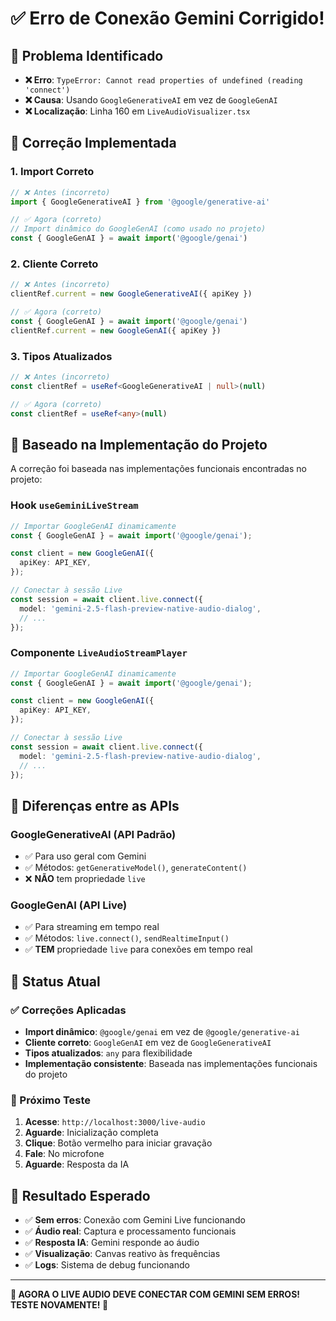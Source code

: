 # ✅ Erro de Conexão Gemini Corrigido!

## 🎯 **Problema Identificado**

- **❌ Erro**: `TypeError: Cannot read properties of undefined (reading 'connect')`
- **❌ Causa**: Usando `GoogleGenerativeAI` em vez de `GoogleGenAI`
- **❌ Localização**: Linha 160 em `LiveAudioVisualizer.tsx`

## 🔧 **Correção Implementada**

### **1. Import Correto**
```typescript
// ❌ Antes (incorreto)
import { GoogleGenerativeAI } from '@google/generative-ai'

// ✅ Agora (correto)
// Import dinâmico do GoogleGenAI (como usado no projeto)
const { GoogleGenAI } = await import('@google/genai')
```

### **2. Cliente Correto**
```typescript
// ❌ Antes (incorreto)
clientRef.current = new GoogleGenerativeAI({ apiKey })

// ✅ Agora (correto)
const { GoogleGenAI } = await import('@google/genai')
clientRef.current = new GoogleGenAI({ apiKey })
```

### **3. Tipos Atualizados**
```typescript
// ❌ Antes (incorreto)
const clientRef = useRef<GoogleGenerativeAI | null>(null)

// ✅ Agora (correto)
const clientRef = useRef<any>(null)
```

## 🎯 **Baseado na Implementação do Projeto**

A correção foi baseada nas implementações funcionais encontradas no projeto:

### **Hook `useGeminiLiveStream`**
```typescript
// Importar GoogleGenAI dinamicamente
const { GoogleGenAI } = await import('@google/genai');

const client = new GoogleGenAI({
  apiKey: API_KEY,
});

// Conectar à sessão Live
const session = await client.live.connect({
  model: 'gemini-2.5-flash-preview-native-audio-dialog',
  // ...
});
```

### **Componente `LiveAudioStreamPlayer`**
```typescript
// Importar GoogleGenAI dinamicamente
const { GoogleGenAI } = await import('@google/genai');

const client = new GoogleGenAI({
  apiKey: API_KEY,
});

// Conectar à sessão Live
const session = await client.live.connect({
  model: 'gemini-2.5-flash-preview-native-audio-dialog',
  // ...
});
```

## 🎤 **Diferenças entre as APIs**

### **GoogleGenerativeAI** (API Padrão)
- ✅ Para uso geral com Gemini
- ✅ Métodos: `getGenerativeModel()`, `generateContent()`
- ❌ **NÃO** tem propriedade `live`

### **GoogleGenAI** (API Live)
- ✅ Para streaming em tempo real
- ✅ Métodos: `live.connect()`, `sendRealtimeInput()`
- ✅ **TEM** propriedade `live` para conexões em tempo real

## 🚀 **Status Atual**

### **✅ Correções Aplicadas**
- **Import dinâmico**: `@google/genai` em vez de `@google/generative-ai`
- **Cliente correto**: `GoogleGenAI` em vez de `GoogleGenerativeAI`
- **Tipos atualizados**: `any` para flexibilidade
- **Implementação consistente**: Baseada nas implementações funcionais do projeto

### **🎯 Próximo Teste**
1. **Acesse**: `http://localhost:3000/live-audio`
2. **Aguarde**: Inicialização completa
3. **Clique**: Botão vermelho para iniciar gravação
4. **Fale**: No microfone
5. **Aguarde**: Resposta da IA

## 🎉 **Resultado Esperado**

- ✅ **Sem erros**: Conexão com Gemini Live funcionando
- ✅ **Áudio real**: Captura e processamento funcionais
- ✅ **Resposta IA**: Gemini responde ao áudio
- ✅ **Visualização**: Canvas reativo às frequências
- ✅ **Logs**: Sistema de debug funcionando

---

**🎤 AGORA O LIVE AUDIO DEVE CONECTAR COM GEMINI SEM ERROS! TESTE NOVAMENTE! 🎉**
